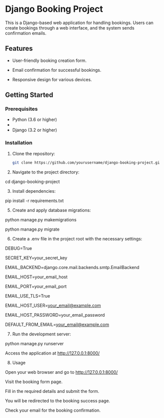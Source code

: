 # Django Booking Project

This is a Django-based web application for handling bookings. Users can create bookings through a web interface, and the system sends confirmation emails.

## Features

- User-friendly booking creation form.
  
- Email confirmation for successful bookings.
  
- Responsive design for various devices.

## Getting Started

### Prerequisites

- Python (3.6 or higher)
- 
- Django (3.2 or higher)

### Installation

1. Clone the repository:

   ```bash
   git clone https://github.com/yourusername/django-booking-project.git
   
2. Navigate to the project directory:

cd django-booking-project

3. Install dependencies:

pip install -r requirements.txt

5. Create and apply database migrations:

python manage.py makemigrations

python manage.py migrate

6. Create a .env file in the project root with the necessary settings:

DEBUG=True

SECRET_KEY=your_secret_key

EMAIL_BACKEND=django.core.mail.backends.smtp.EmailBackend

EMAIL_HOST=your_email_host

EMAIL_PORT=your_email_port

EMAIL_USE_TLS=True

EMAIL_HOST_USER=your_email@example.com

EMAIL_HOST_PASSWORD=your_email_password

DEFAULT_FROM_EMAIL=your_email@example.com

7. Run the development server:

python manage.py runserver

Access the application at http://127.0.0.1:8000/

8. Usage
   
Open your web browser and go to http://127.0.0.1:8000/

Visit the booking form page.

Fill in the required details and submit the form.

You will be redirected to the booking success page.

Check your email for the booking confirmation.
